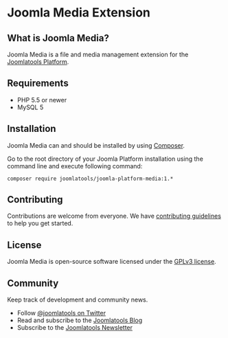 # Joomla Media Extension

## What is Joomla Media?

Joomla Media is a file and media management extension for the [Joomlatools Platform].

## Requirements

- PHP 5.5 or newer
- MySQL 5

## Installation

Joomla Media can and should be installed by using [Composer](https://getcomposer.org/). 

Go to the root directory of your Joomla Platform installation using the command line and execute following command:

```
composer require joomlatools/joomla-platform-media:1.*
```

## Contributing

Contributions are welcome from everyone. We have [contributing guidelines](CONTRIBUTING.md) to help you get started.

## License 

Joomla Media is open-source software licensed under the [GPLv3 license](LICENSE.txt).

## Community

Keep track of development and community news.

* Follow [@joomlatools on Twitter](https://twitter.com/joomlatools)
* Read and subscribe to the [Joomlatools Blog](https://joomlatools.com/blog/)
* Subscribe to the [Joomlatools Newsletter](http://www.joomlatools.com/newsletter)

[Joomlatools Platform]: https://developer.joomlatools.com/platform

